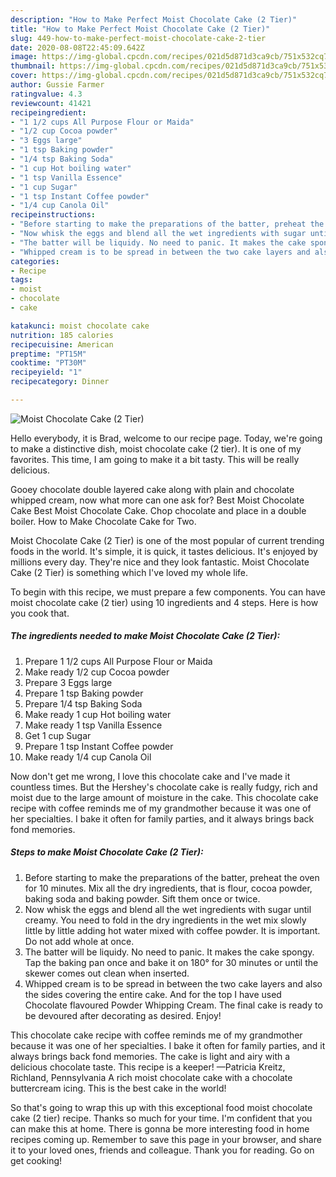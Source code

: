 ```yaml
---
description: "How to Make Perfect Moist Chocolate Cake (2 Tier)"
title: "How to Make Perfect Moist Chocolate Cake (2 Tier)"
slug: 449-how-to-make-perfect-moist-chocolate-cake-2-tier
date: 2020-08-08T22:45:09.642Z
image: https://img-global.cpcdn.com/recipes/021d5d871d3ca9cb/751x532cq70/moist-chocolate-cake-2-tier-recipe-main-photo.jpg
thumbnail: https://img-global.cpcdn.com/recipes/021d5d871d3ca9cb/751x532cq70/moist-chocolate-cake-2-tier-recipe-main-photo.jpg
cover: https://img-global.cpcdn.com/recipes/021d5d871d3ca9cb/751x532cq70/moist-chocolate-cake-2-tier-recipe-main-photo.jpg
author: Gussie Farmer
ratingvalue: 4.3
reviewcount: 41421
recipeingredient:
- "1 1/2 cups All Purpose Flour or Maida"
- "1/2 cup Cocoa powder"
- "3 Eggs large"
- "1 tsp Baking powder"
- "1/4 tsp Baking Soda"
- "1 cup Hot boiling water"
- "1 tsp Vanilla Essence"
- "1 cup Sugar"
- "1 tsp Instant Coffee powder"
- "1/4 cup Canola Oil"
recipeinstructions:
- "Before starting to make the preparations of the batter, preheat the oven for 10 minutes. Mix all the dry ingredients, that is flour, cocoa powder, baking soda and baking powder. Sift them once or twice."
- "Now whisk the eggs and blend all the wet ingredients with sugar until creamy. You need to fold in the dry ingredients in the wet mix slowly little by little adding hot water mixed with coffee powder. It is important. Do not add whole at once."
- "The batter will be liquidy. No need to panic. It makes the cake spongy. Tap the baking pan once and bake it on 180° for 30 minutes or until the skewer comes out clean when inserted."
- "Whipped cream is to be spread in between the two cake layers and also the sides covering the entire cake. And for the top I have used Chocolate flavoured Powder Whipping Cream. The final cake is ready to be devoured after decorating as desired. Enjoy!"
categories:
- Recipe
tags:
- moist
- chocolate
- cake

katakunci: moist chocolate cake 
nutrition: 185 calories
recipecuisine: American
preptime: "PT15M"
cooktime: "PT30M"
recipeyield: "1"
recipecategory: Dinner

---
```



![Moist Chocolate Cake (2 Tier)](https://img-global.cpcdn.com/recipes/021d5d871d3ca9cb/751x532cq70/moist-chocolate-cake-2-tier-recipe-main-photo.jpg)

Hello everybody, it is Brad, welcome to our recipe page. Today, we're going to make a distinctive dish, moist chocolate cake (2 tier). It is one of my favorites. This time, I am going to make it a bit tasty. This will be really delicious.

Gooey chocolate double layered cake along with plain and chocolate whipped cream, now what more can one ask for? Best Moist Chocolate Cake Best Moist Chocolate Cake. Chop chocolate and place in a double boiler. How to Make Chocolate Cake for Two.

Moist Chocolate Cake (2 Tier) is one of the most popular of current trending foods in the world. It's simple, it is quick, it tastes delicious. It's enjoyed by millions every day. They're nice and they look fantastic. Moist Chocolate Cake (2 Tier) is something which I've loved my whole life.


To begin with this recipe, we must prepare a few components. You can have moist chocolate cake (2 tier) using 10 ingredients and 4 steps. Here is how you cook that.

<!--inarticleads1-->

##### The ingredients needed to make Moist Chocolate Cake (2 Tier):

1. Prepare 1 1/2 cups All Purpose Flour or Maida
1. Make ready 1/2 cup Cocoa powder
1. Prepare 3 Eggs large
1. Prepare 1 tsp Baking powder
1. Prepare 1/4 tsp Baking Soda
1. Make ready 1 cup Hot boiling water
1. Make ready 1 tsp Vanilla Essence
1. Get 1 cup Sugar
1. Prepare 1 tsp Instant Coffee powder
1. Make ready 1/4 cup Canola Oil


Now don&#39;t get me wrong, I love this chocolate cake and I&#39;ve made it countless times. But the Hershey&#39;s chocolate cake is really fudgy, rich and moist due to the large amount of moisture in the cake. This chocolate cake recipe with coffee reminds me of my grandmother because it was one of her specialties. I bake it often for family parties, and it always brings back fond memories. 

<!--inarticleads2-->

##### Steps to make Moist Chocolate Cake (2 Tier):

1. Before starting to make the preparations of the batter, preheat the oven for 10 minutes. Mix all the dry ingredients, that is flour, cocoa powder, baking soda and baking powder. Sift them once or twice.
1. Now whisk the eggs and blend all the wet ingredients with sugar until creamy. You need to fold in the dry ingredients in the wet mix slowly little by little adding hot water mixed with coffee powder. It is important. Do not add whole at once.
1. The batter will be liquidy. No need to panic. It makes the cake spongy. Tap the baking pan once and bake it on 180° for 30 minutes or until the skewer comes out clean when inserted.
1. Whipped cream is to be spread in between the two cake layers and also the sides covering the entire cake. And for the top I have used Chocolate flavoured Powder Whipping Cream. The final cake is ready to be devoured after decorating as desired. Enjoy!


This chocolate cake recipe with coffee reminds me of my grandmother because it was one of her specialties. I bake it often for family parties, and it always brings back fond memories. The cake is light and airy with a delicious chocolate taste. This recipe is a keeper! —Patricia Kreitz, Richland, Pennsylvania A rich moist chocolate cake with a chocolate buttercream icing. This is the best cake in the world! 

So that's going to wrap this up with this exceptional food moist chocolate cake (2 tier) recipe. Thanks so much for your time. I'm confident that you can make this at home. There is gonna be more interesting food in home recipes coming up. Remember to save this page in your browser, and share it to your loved ones, friends and colleague. Thank you for reading. Go on get cooking!

